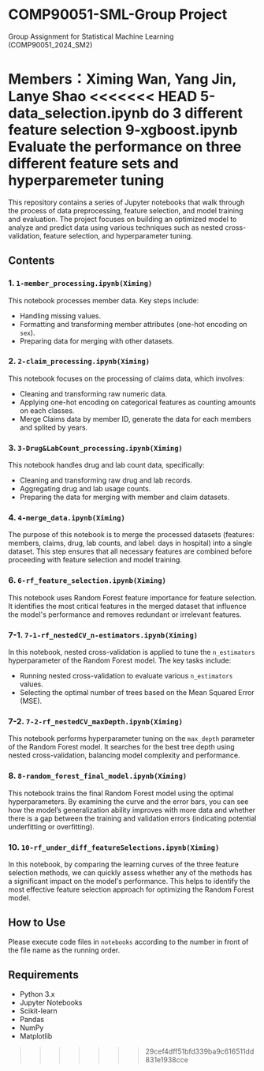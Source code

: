 # COMP90051-SML-Group Project
Group Assignment for Statistical Machine Learning (COMP90051_2024_SM2)

Members：Ximing Wan, Yang Jin, Lanye Shao
<<<<<<< HEAD
5-data_selection.ipynb do 3 different feature selection
9-xgboost.ipynb Evaluate the performance on three different feature sets and hyperparemeter tuning
=======

This repository contains a series of Jupyter notebooks that walk through the process of data preprocessing, feature selection, and model training and evaluation. The project focuses on building an optimized model to analyze and predict data using various techniques such as nested cross-validation, feature selection, and hyperparameter tuning.

## Contents

### 1. `1-member_processing.ipynb(Ximing)` 
This notebook processes member data. Key steps include:
- Handling missing values.
- Formatting and transforming member attributes (one-hot encoding on `sex`).
- Preparing data for merging with other datasets.

### 2. `2-claim_processing.ipynb(Ximing)`
This notebook focuses on the processing of claims data, which involves:
- Cleaning and transforming raw numeric data.
- Applying one-hot encoding on categorical features as counting amounts on each classes.
- Merge Claims data by member ID, generate the data for each members and splited by years.

### 3. `3-Drug&LabCount_processing.ipynb(Ximing)`
This notebook handles drug and lab count data, specifically:
- Cleaning and transforming raw drug and lab records.
- Aggregating drug and lab usage counts.
- Preparing the data for merging with member and claim datasets.

### 4. `4-merge_data.ipynb(Ximing)`
The purpose of this notebook is to merge the processed datasets (features: members, claims, drug, lab counts, and label: days in hospital) into a single dataset. This step ensures that all necessary features are combined before proceeding with feature selection and model training.

### 6. `6-rf_feature_selection.ipynb(Ximing)`
This notebook uses Random Forest feature importance for feature selection. It identifies the most critical features in the merged dataset that influence the model's performance and removes redundant or irrelevant features.

### 7-1. `7-1-rf_nestedCV_n-estimators.ipynb(Ximing)`
In this notebook, nested cross-validation is applied to tune the `n_estimators` hyperparameter of the Random Forest model. The key tasks include:
- Running nested cross-validation to evaluate various `n_estimators` values.
- Selecting the optimal number of trees based on the Mean Squared Error (MSE).

### 7-2. `7-2-rf_nestedCV_maxDepth.ipynb(Ximing)`
This notebook performs hyperparameter tuning on the `max_depth` parameter of the Random Forest model. It searches for the best tree depth using nested cross-validation, balancing model complexity and performance.

### 8. `8-random_forest_final_model.ipynb(Ximing)`
This notebook trains the final Random Forest model using the optimal hyperparameters. By examining the curve and the error bars, you can see how the model’s generalization ability improves with more data and whether there is a gap between the training and validation errors (indicating potential underfitting or overfitting).

### 10. `10-rf_under_diff_featureSelections.ipynb(Ximing)`
In this notebook, by comparing the learning curves of the three feature selection methods, we can quickly assess whether any of the methods has a significant impact on the model's performance. This helps to identify the most effective feature selection approach for optimizing the Random Forest model.

## How to Use
Please execute code files in `notebooks` according to the number in front of the file name as the running order.



## Requirements
- Python 3.x
- Jupyter Notebooks
- Scikit-learn
- Pandas
- NumPy
- Matplotlib

>>>>>>> 29cef4dff51bfd339ba9c616511dd831e1938cce
